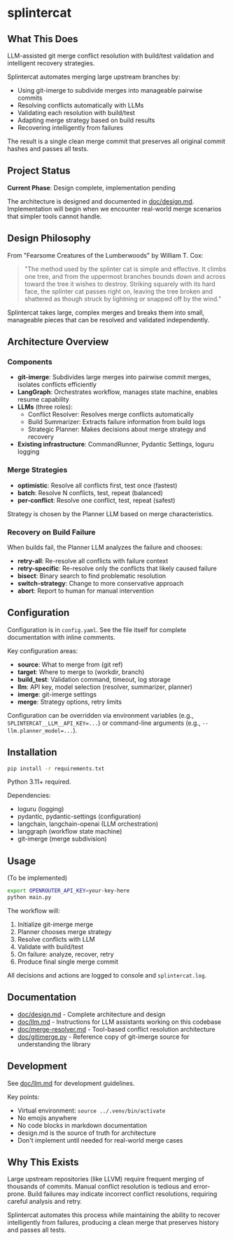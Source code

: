 # splintercat

## What This Does

LLM-assisted git merge conflict resolution with build/test validation and intelligent recovery strategies.

Splintercat automates merging large upstream branches by:
- Using git-imerge to subdivide merges into manageable pairwise commits
- Resolving conflicts automatically with LLMs
- Validating each resolution with build/test
- Adapting merge strategy based on build results
- Recovering intelligently from failures

The result is a single clean merge commit that preserves all original commit hashes and passes all tests.

## Project Status

**Current Phase**: Design complete, implementation pending

The architecture is designed and documented in [doc/design.md](doc/design.md). Implementation will begin when we encounter real-world merge scenarios that simpler tools cannot handle.

## Design Philosophy

From "Fearsome Creatures of the Lumberwoods" by William T. Cox:

> "The method used by the splinter cat is simple and effective. It climbs one tree, and from the uppermost branches bounds down and across toward the tree it wishes to destroy. Striking squarely with its hard face, the splinter cat passes right on, leaving the tree broken and shattered as though struck by lightning or snapped off by the wind."

Splintercat takes large, complex merges and breaks them into small, manageable pieces that can be resolved and validated independently.

## Architecture Overview

### Components

- **git-imerge**: Subdivides large merges into pairwise commit merges, isolates conflicts efficiently
- **LangGraph**: Orchestrates workflow, manages state machine, enables resume capability
- **LLMs** (three roles):
  - Conflict Resolver: Resolves merge conflicts automatically
  - Build Summarizer: Extracts failure information from build logs
  - Strategic Planner: Makes decisions about merge strategy and recovery
- **Existing infrastructure**: CommandRunner, Pydantic Settings, loguru logging

### Merge Strategies

- **optimistic**: Resolve all conflicts first, test once (fastest)
- **batch**: Resolve N conflicts, test, repeat (balanced)
- **per-conflict**: Resolve one conflict, test, repeat (safest)

Strategy is chosen by the Planner LLM based on merge characteristics.

### Recovery on Build Failure

When builds fail, the Planner LLM analyzes the failure and chooses:
- **retry-all**: Re-resolve all conflicts with failure context
- **retry-specific**: Re-resolve only the conflicts that likely caused failure
- **bisect**: Binary search to find problematic resolution
- **switch-strategy**: Change to more conservative approach
- **abort**: Report to human for manual intervention

## Configuration

Configuration is in `config.yaml`. See the file itself for complete documentation with inline comments.

Key configuration areas:
- **source**: What to merge from (git ref)
- **target**: Where to merge to (workdir, branch)
- **build_test**: Validation command, timeout, log storage
- **llm**: API key, model selection (resolver, summarizer, planner)
- **imerge**: git-imerge settings
- **merge**: Strategy options, retry limits

Configuration can be overridden via environment variables (e.g., `SPLINTERCAT__LLM__API_KEY=...`) or command-line arguments (e.g., `--llm.planner_model=...`).

## Installation

```bash
pip install -r requirements.txt
```

Python 3.11+ required.

Dependencies:
- loguru (logging)
- pydantic, pydantic-settings (configuration)
- langchain, langchain-openai (LLM orchestration)
- langgraph (workflow state machine)
- git-imerge (merge subdivision)

## Usage

(To be implemented)

```bash
export OPENROUTER_API_KEY=your-key-here
python main.py
```

The workflow will:
1. Initialize git-imerge merge
2. Planner chooses merge strategy
3. Resolve conflicts with LLM
4. Validate with build/test
5. On failure: analyze, recover, retry
6. Produce final single merge commit

All decisions and actions are logged to console and `splintercat.log`.

## Documentation

- [doc/design.md](doc/design.md) - Complete architecture and design
- [doc/llm.md](doc/llm.md) - Instructions for LLM assistants working on this codebase
- [doc/merge-resolver.md](doc/merge-resolver.md) - Tool-based conflict resolution architecture
- [doc/gitimerge.py](doc/gitimerge.py) - Reference copy of git-imerge source for understanding the library

## Development

See [doc/llm.md](doc/llm.md) for development guidelines.

Key points:
- Virtual environment: `source ../.venv/bin/activate`
- No emojis anywhere
- No code blocks in markdown documentation
- design.md is the source of truth for architecture
- Don't implement until needed for real-world merge cases

## Why This Exists

Large upstream repositories (like LLVM) require frequent merging of thousands of commits. Manual conflict resolution is tedious and error-prone. Build failures may indicate incorrect conflict resolutions, requiring careful analysis and retry.

Splintercat automates this process while maintaining the ability to recover intelligently from failures, producing a clean merge that preserves history and passes all tests.
